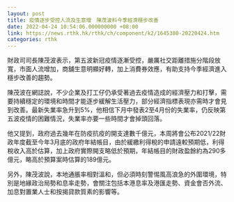 ```yaml
---
layout: post
title: 疫情逐步受控人流及生意增　陳茂波料今季經濟穩步改善
date: 2022-04-24 10:54:06.000000000 +08:00
link: https://news.rthk.hk/rthk/ch/component/k2/1645380-20220424.htm
categories: rthk
---
```


財政司司長陳茂波表示，第五波新冠疫情逐漸受控，嚴厲社交距離措施分階段放寬，市面人流增加，商舖生意明顯好轉，加上消費券效應，有助支持今季經濟進入穩步改善的趨勢。

陳茂波在網誌說，不少企業及打工仔仍承受著過去疫情造成的經濟壓力和打擊，需要持續穩定的環境和時間才能逐步緩解生活壓力，部分經濟指標表現亦需時才會見到改善。最新失業率急升到5%，他相信下月中發表2至4月份的失業率，仍反映第五波疫情的困難情況，失業率亦要一些時間才會掉頭回落。

他又提到，政府過去幾年在防疫抗疫的開支達數千億元，本周將會公布2021/22財政年度截至今年3月底的政府年結帳目，由於緩繳利得稅的申請遠較預期低，利得稅收入高於估算，加上政府實際開支略低於預期，年結帳目的財政盈餘約為290多億元，略高於預算案時估算的189億元。

另外，陳茂波說，本地通脹率相對溫和，但必須時刻警惕風高浪急的外圍環境，特別是地緣政治局勢和息率走勢，會關注包括本港息率及港匯走勢、資金會否外流、加息對置業人士和按揭貸款質素的影響等。
